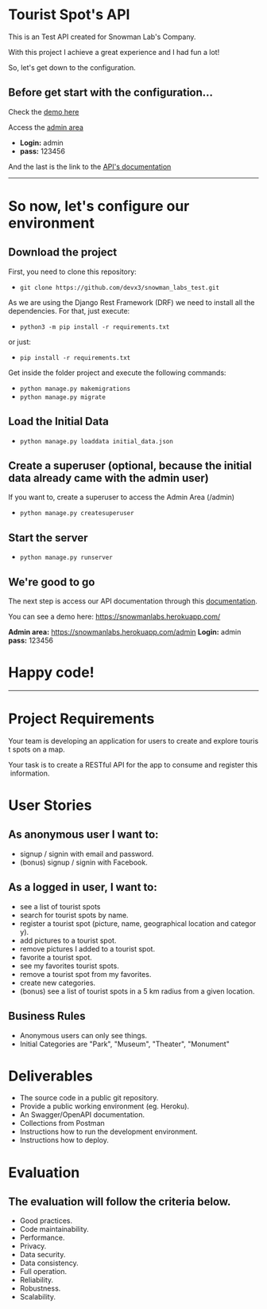 # Tourist Spot's API

This is an Test API created for Snowman Lab's Company. 

With this project I achieve a great experience and I had fun a lot! 

So, let's get down to the configuration. 

## Before get start with the configuration... 

Check the [demo here](https://snowmanlabs.herokuapp.com/)

Access the [admin area](https://snowmanlabs.herokuapp.com/)

- **Login:** admin
- **pass:** 123456

And the last is the link to the [API's documentation](https://documenter.getpostman.com/view/7747875/TVRd9r4d)

-----

# So now, let's configure our environment

## Download the project

First, you need to clone this repository: 

- `git clone https://github.com/devx3/snowman_labs_test.git`

As we are using the Django Rest Framework (DRF) we need to install all the dependencies. For that, just execute: 

- `python3 -m pip install -r requirements.txt`

or just: 

- `pip install -r requirements.txt`

Get inside the folder project and execute the following commands:

- `python manage.py makemigrations`
- `python manage.py migrate`

## Load the Initial Data
- `python manage.py loaddata initial_data.json`

## Create a superuser (optional, because the initial data already came with the admin user)
If you want to, create a superuser to access the Admin Area (/admin)
- `python manage.py createsuperuser`

## Start the server
- `python manage.py runserver`

## We're good to go

The next step is access our API documentation through this [documentation](https://documenter.getpostman.com/view/7747875/TVRd9r4d).

You can see a demo here: https://snowmanlabs.herokuapp.com/

**Admin area:** https://snowmanlabs.herokuapp.com/admin
**Login:** admin
**pass:** 123456

# Happy code! 

---------------


# **Project Requirements**

Your team is developing an application for users to create and explore tourist spots on a map.

Your task is to create a RESTful API for the app to consume and register this information.

# **User Stories**

## **As anonymous user I want to:**

- signup / signin with email and password.
- (bonus) signup / signin with Facebook.

## **As a logged in user, I want to:**

- see a list of tourist spots 
- search for tourist spots by name.
- register a tourist spot (picture, name, geographical location and category).
- add pictures to a tourist spot.
- remove pictures I added to a tourist spot.
- favorite a tourist spot.
- see my favorites tourist spots.
- remove a tourist spot from my favorites.
- create new categories.
- (bonus) see a list of tourist spots in a 5 km radius from a given location.

## **Business Rules**

- Anonymous users can only see things.
- Initial Categories are "Park", "Museum", "Theater", "Monument"

# **Deliverables**

- The source code in a public git repository.
- Provide a public working environment (eg. Heroku).
- An Swagger/OpenAPI documentation.
- Collections from Postman
- Instructions how to run the development environment.
- Instructions how to deploy.

# **Evaluation**

## **The evaluation will follow the criteria below.**

- Good practices.
- Code maintainability.
- Performance.
- Privacy.
- Data security.
- Data consistency.
- Full operation.
- Reliability.
- Robustness.
- Scalability.


